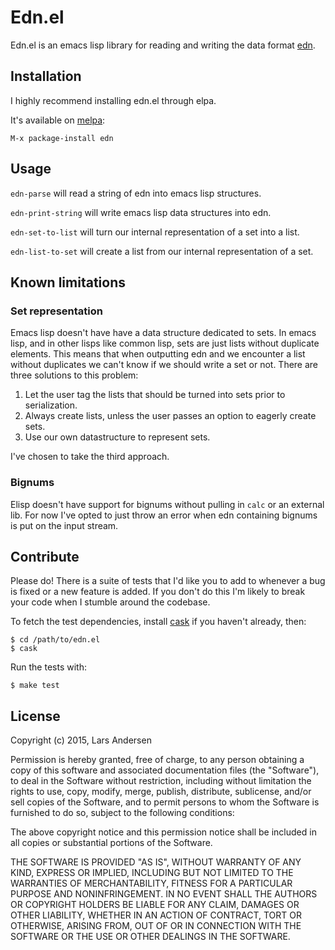 # Edn.el

Edn.el is an emacs lisp library for reading and writing the data
format [edn](https://github.com/edn-format/edn).

## Installation

I highly recommend installing edn.el through elpa.

It's available on [melpa](http://melpa.milkbox.net/):

    M-x package-install edn

## Usage

`edn-parse` will read a string of edn into emacs lisp structures.

`edn-print-string` will write emacs lisp data structures into edn.

`edn-set-to-list` will turn our internal representation of a set into a list.

`edn-list-to-set` will create a list from our internal representation of a set.

## Known limitations

### Set representation
Emacs lisp doesn't have have a data structure dedicated to sets.  In emacs lisp, and in other lisps like common lisp, sets are just lists without duplicate elements.  This means that when outputting edn and we encounter a list without duplicates we can't know if we should write a set or not.  There are three solutions to this problem:

1. Let the user tag the lists that should be turned into sets prior to serialization.
2. Always create lists, unless the user passes an option to eagerly create sets.
3. Use our own datastructure to represent sets.

I've chosen to take the third approach.

### Bignums

Elisp doesn't have support for bignums without pulling in `calc` or an external lib.  For now I've opted to just throw an error when edn containing bignums is put on the input stream.

## Contribute

Please do!  There is a suite of tests that I'd like you to add to whenever a bug is fixed or a new feature is added.  If you don't do this I'm likely to break your code when I stumble around the codebase.

To fetch the test dependencies, install [cask](https://github.com/rejeep/cask.el) if you haven't already, then:

    $ cd /path/to/edn.el
    $ cask

Run the tests with:

    $ make test

## License

Copyright (c)  2015, Lars Andersen

Permission is hereby granted, free of charge, to any person obtaining a copy
of this software and associated documentation files (the "Software"), to deal
in the Software without restriction, including without limitation the rights
to use, copy, modify, merge, publish, distribute, sublicense, and/or sell
copies of the Software, and to permit persons to whom the Software is
furnished to do so, subject to the following conditions:

The above copyright notice and this permission notice shall be included in
all copies or substantial portions of the Software.

THE SOFTWARE IS PROVIDED "AS IS", WITHOUT WARRANTY OF ANY KIND, EXPRESS OR
IMPLIED, INCLUDING BUT NOT LIMITED TO THE WARRANTIES OF MERCHANTABILITY,
FITNESS FOR A PARTICULAR PURPOSE AND NONINFRINGEMENT. IN NO EVENT SHALL THE
AUTHORS OR COPYRIGHT HOLDERS BE LIABLE FOR ANY CLAIM, DAMAGES OR OTHER
LIABILITY, WHETHER IN AN ACTION OF CONTRACT, TORT OR OTHERWISE, ARISING FROM,
OUT OF OR IN CONNECTION WITH THE SOFTWARE OR THE USE OR OTHER DEALINGS IN
THE SOFTWARE.
